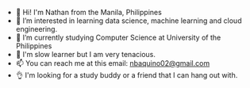 - 👋 Hi! I'm Nathan from the Manila, Philippines
- 👀 I’m interested in learning data science, machine learning and cloud engineering.
- 🌱 I’m currently studying Computer Science at University of the Philippines
- 🥲 I'm slow learner but I am very tenacious.
- 📫 You can reach me at this email: nbaquino02@gmail.com
- 👌 I'm looking for a study buddy or a friend that I can hang out with.

<!---
nathan-aquino-hub/nathan-aquino-hub is a ✨ special ✨ repository because its `README.md` (this file) appears on your GitHub profile.
You can click the Preview link to take a look at your changes.
--->

